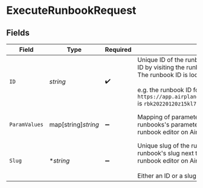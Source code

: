 # ExecuteRunbookRequest


## Fields

| Field                                                                                                                                                                                                                                                         | Type                                                                                                                                                                                                                                                          | Required                                                                                                                                                                                                                                                      | Description                                                                                                                                                                                                                                                   | Example                                                                                                                                                                                                                                                       |
| ------------------------------------------------------------------------------------------------------------------------------------------------------------------------------------------------------------------------------------------------------------- | ------------------------------------------------------------------------------------------------------------------------------------------------------------------------------------------------------------------------------------------------------------- | ------------------------------------------------------------------------------------------------------------------------------------------------------------------------------------------------------------------------------------------------------------- | ------------------------------------------------------------------------------------------------------------------------------------------------------------------------------------------------------------------------------------------------------------- | ------------------------------------------------------------------------------------------------------------------------------------------------------------------------------------------------------------------------------------------------------------- |
| `ID`                                                                                                                                                                                                                                                          | *string*                                                                                                                                                                                                                                                      | :heavy_check_mark:                                                                                                                                                                                                                                            | Unique ID of the runbook. You can find your runbook's ID by visiting the runbook's page on Airplane.<br/>The runbook ID is located at the end of the url.<br/><br/>e.g. the runbook ID for `https://app.airplane.dev/runbooks/rbk20220120z15kl79` is `rbk20220120z15kl79` | rbk20220120z15kl79                                                                                                                                                                                                                                            |
| `ParamValues`                                                                                                                                                                                                                                                 | map[string]*string*                                                                                                                                                                                                                                           | :heavy_minus_sign:                                                                                                                                                                                                                                            | Mapping of parameter slug to value. You can find your runbooks's parameter slugs inside the<br/>runbook editor on Airplane.                                                                                                                                   | {<br/>"limit": "20",<br/>"user": "eric"<br/>}                                                                                                                                                                                                                 |
| `Slug`                                                                                                                                                                                                                                                        | **string*                                                                                                                                                                                                                                                     | :heavy_minus_sign:                                                                                                                                                                                                                                            | Unique slug of the runbook. You can find your runbook's slug next to the runbook's name within the<br/>runbook editor on Airplane.<br/><br/>Either an ID or a slug must be provided.                                                                          | hello_world                                                                                                                                                                                                                                                   |
